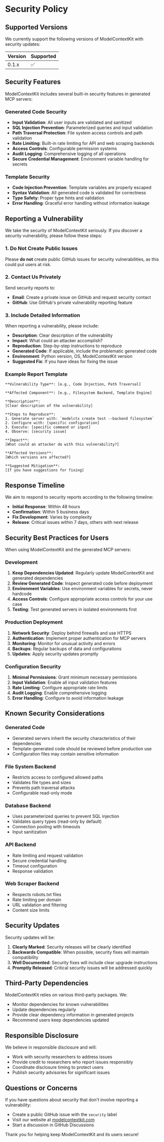 # Security Policy

## Supported Versions

We currently support the following versions of ModelContextKit with security updates:

| Version | Supported          |
| ------- | ------------------ |
| 0.1.x   | :white_check_mark: |

## Security Features

ModelContextKit includes several built-in security features in generated MCP servers:

### Generated Code Security

- **Input Validation**: All user inputs are validated and sanitized
- **SQL Injection Prevention**: Parameterized queries and input validation
- **Path Traversal Protection**: File system access controls and path validation  
- **Rate Limiting**: Built-in rate limiting for API and web scraping backends
- **Access Controls**: Configurable permission systems
- **Audit Logging**: Comprehensive logging of all operations
- **Secure Credential Management**: Environment variable handling for secrets

### Template Security

- **Code Injection Prevention**: Template variables are properly escaped
- **Syntax Validation**: All generated code is validated for correctness
- **Type Safety**: Proper type hints and validation
- **Error Handling**: Graceful error handling without information leakage

## Reporting a Vulnerability

We take the security of ModelContextKit seriously. If you discover a security vulnerability, please follow these steps:

### 1. Do Not Create Public Issues

Please **do not** create public GitHub issues for security vulnerabilities, as this could put users at risk.

### 2. Contact Us Privately

Send security reports to:
- **Email**: Create a private issue on GitHub and request security contact
- **GitHub**: Use GitHub's private vulnerability reporting feature

### 3. Include Detailed Information

When reporting a vulnerability, please include:

- **Description**: Clear description of the vulnerability
- **Impact**: What could an attacker accomplish?
- **Reproduction**: Step-by-step instructions to reproduce
- **Generated Code**: If applicable, include the problematic generated code
- **Environment**: Python version, OS, ModelContextKit version
- **Suggested Fix**: If you have ideas for fixing the issue

### Example Report Template

```
**Vulnerability Type**: [e.g., Code Injection, Path Traversal]

**Affected Component**: [e.g., Filesystem Backend, Template Engine]

**Description**: 
[Clear description of the vulnerability]

**Steps to Reproduce**:
1. Generate server with: `modelctx create test --backend filesystem`
2. Configure with: [specific configuration]
3. Execute: [specific command or input]
4. Observe: [security issue]

**Impact**:
[What could an attacker do with this vulnerability?]

**Affected Versions**:
[Which versions are affected?]

**Suggested Mitigation**:
[If you have suggestions for fixing]
```

## Response Timeline

We aim to respond to security reports according to the following timeline:

- **Initial Response**: Within 48 hours
- **Confirmation**: Within 5 business days
- **Fix Development**: Varies by complexity
- **Release**: Critical issues within 7 days, others with next release

## Security Best Practices for Users

When using ModelContextKit and the generated MCP servers:

### Development

1. **Keep Dependencies Updated**: Regularly update ModelContextKit and generated dependencies
2. **Review Generated Code**: Inspect generated code before deployment
3. **Environment Variables**: Use environment variables for secrets, never hardcode
4. **Access Controls**: Configure appropriate access controls for your use case
5. **Testing**: Test generated servers in isolated environments first

### Production Deployment

1. **Network Security**: Deploy behind firewalls and use HTTPS
2. **Authentication**: Implement proper authentication for MCP servers
3. **Monitoring**: Monitor for unusual activity and errors
4. **Backups**: Regular backups of data and configurations
5. **Updates**: Apply security updates promptly

### Configuration Security

1. **Minimal Permissions**: Grant minimum necessary permissions
2. **Input Validation**: Enable all input validation features
3. **Rate Limiting**: Configure appropriate rate limits
4. **Audit Logging**: Enable comprehensive logging
5. **Error Handling**: Configure to avoid information leakage

## Known Security Considerations

### Generated Code

- Generated servers inherit the security characteristics of their dependencies
- Template-generated code should be reviewed before production use
- Configuration files may contain sensitive information

### File System Backend

- Restricts access to configured allowed paths
- Validates file types and sizes
- Prevents path traversal attacks
- Configurable read-only mode

### Database Backend

- Uses parameterized queries to prevent SQL injection
- Validates query types (read-only by default)
- Connection pooling with timeouts
- Input sanitization

### API Backend

- Rate limiting and request validation
- Secure credential handling
- Timeout configuration
- Response validation

### Web Scraper Backend

- Respects robots.txt files
- Rate limiting per domain
- URL validation and filtering
- Content size limits

## Security Updates

Security updates will be:

1. **Clearly Marked**: Security releases will be clearly identified
2. **Backwards Compatible**: When possible, security fixes will maintain compatibility
3. **Well Documented**: Security fixes will include clear upgrade instructions
4. **Promptly Released**: Critical security issues will be addressed quickly

## Third-Party Dependencies

ModelContextKit relies on various third-party packages. We:

- Monitor dependencies for known vulnerabilities
- Update dependencies regularly
- Provide clear dependency information in generated projects
- Recommend users keep dependencies updated

## Responsible Disclosure

We believe in responsible disclosure and will:

- Work with security researchers to address issues
- Provide credit to researchers who report issues responsibly
- Coordinate disclosure timing to protect users
- Publish security advisories for significant issues

## Questions or Concerns

If you have questions about security that don't involve reporting a vulnerability:

- Create a public GitHub issue with the `security` label
- Visit our website at [modelcontextkit.com](https://modelcontextkit.com)
- Start a discussion in GitHub Discussions

Thank you for helping keep ModelContextKit and its users secure!